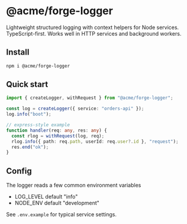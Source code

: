 # @acme/forge-logger

Lightweight structured logging with context helpers for Node services. TypeScript-first.
Works well in HTTP services and background workers.

## Install

```bash
npm i @acme/forge-logger
```

## Quick start

```ts
import { createLogger, withRequest } from "@acme/forge-logger";

const log = createLogger({ service: "orders-api" });
log.info("boot");

// express-style example
function handler(req: any, res: any) {
  const rlog = withRequest(log, req);
  rlog.info({ path: req.path, userId: req.user?.id }, "request");
  res.end("ok");
}
```

## Config

The logger reads a few common environment variables

- LOG_LEVEL default "info"
- NODE_ENV default "development"

See `.env.example` for typical service settings.
